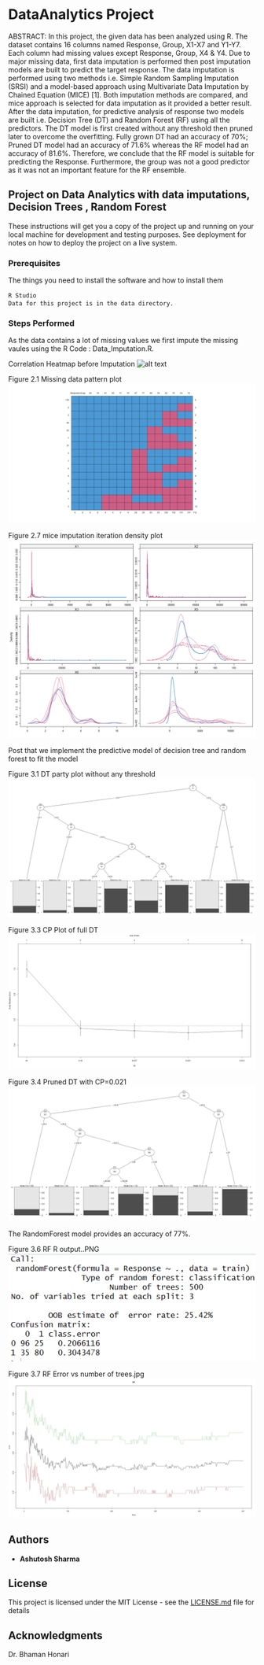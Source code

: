 # DataAnalytics Project

ABSTRACT: In this project, the given data has been analyzed using R. The dataset contains 16 columns named Response, Group, X1-X7 and Y1-Y7. Each column had missing values except Response, Group, X4 & Y4. Due to major missing data, first data imputation is performed then post imputation models are built to predict the target response. The data imputation is performed using two methods i.e. Simple Random Sampling Imputation (SRSI) and a model-based approach using Multivariate Data Imputation by Chained Equation (MICE) [1]. Both imputation methods are compared, and mice approach is selected for data imputation as it provided a better result. After the data imputation, for predictive analysis of response two models are built i.e. Decision Tree (DT) and Random Forest (RF) using all the predictors. The DT model is first created without any threshold then pruned later to overcome the overfitting. Fully grown DT had an accuracy of 70%; Pruned DT model had an accuracy of 71.6% whereas the RF model had an accuracy of 81.6%. Therefore, we conclude that the RF model is suitable for predicting the Response. Furthermore, the group was not a good predictor as it was not an important feature for the RF ensemble.

## Project on Data Analytics with data imputations, Decision Trees , Random Forest

These instructions will get you a copy of the project up and running on your local machine for development and testing purposes. See deployment for notes on how to deploy the project on a live system.

### Prerequisites

The things you need to install the software and how to install them

```
R Studio
Data for this project is in the data directory.
```

### Steps Performed

As the data contains a lot of missing values we first impute the missing vaules using the R Code : Data_Imputation.R.

Correlation Heatmap before Imputation
![alt text](https://github.com/gammingfreak/DataAnalytics_Project/blob/master/Visualizations/Figure%202.11%20Correlation%20heatmap%20of%20original%20X%E2%80%99s.png)

Figure 2.1 Missing data pattern plot
![alt text](https://raw.githubusercontent.com/gammingfreak/DataAnalytics_Project/master/Visualizations/Figure%202.1%20Missing%20data%20pattern%20plot.bmp)

Figure 2.7 mice imputation iteration density plot
![alt text](https://github.com/gammingfreak/DataAnalytics_Project/blob/master/Visualizations/Figure%202.7%20mice%20imputation%20iteration%20density%20plot.png)

Post that we implement the predictive model of decision tree and random forest to fit the model

Figure 3.1 DT party plot without any threshold
![alt text](https://github.com/gammingfreak/DataAnalytics_Project/blob/master/Visualizations/Figure%203.1%20DT%20party%20plot%20without%20any%20threshold..jpg)


Figure 3.3 CP Plot of full DT
![alt text](https://github.com/gammingfreak/DataAnalytics_Project/blob/master/Visualizations/Figure%203.3%20CP%20Plot%20of%20full%20DT.png)


Figure 3.4 Pruned DT with CP=0.021
![alt text](https://github.com/gammingfreak/DataAnalytics_Project/blob/master/Visualizations/Figure%203.4%20Pruned%20DT%20with%20CP%3D0.021.png)


The RandomForest model provides an accuracy of 77%.


Figure 3.6 RF R output..PNG
![alt text](https://github.com/gammingfreak/DataAnalytics_Project/blob/master/Visualizations/Figure%203.6%20RF%20R%20output..PNG)


Figure 3.7 RF Error vs number of trees.jpg
![alt text](https://github.com/gammingfreak/DataAnalytics_Project/blob/master/Visualizations/Figure%203.7%20RF%20Error%20vs%20number%20of%20trees.jpg)

## Authors

* **Ashutosh Sharma**


## License

This project is licensed under the MIT License - see the [LICENSE.md](LICENSE.md) file for details

## Acknowledgments

Dr. Bhaman Honari
